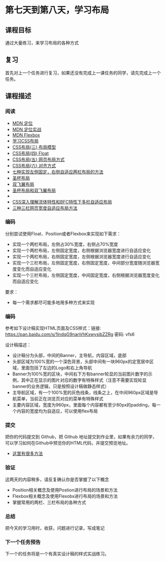 # 第七天到第八天，学习布局

## 课程目标

通过大量练习，来学习布局的各种方式

## 复习

首先对上一个任务进行复习，如果还没有完成上一课任务的同学，请先完成上一个任务。

## 课程描述

### 阅读

- [MDN 定位](https://developer.mozilla.org/zh-CN/docs/Learn/CSS/CSS_layout/%E5%AE%9A%E4%BD%8D)
- [MDN 定位实战](https://developer.mozilla.org/zh-CN/docs/Learn/CSS/CSS_layout/Practical_positioning_examples)
- [MDN Flexbox](https://developer.mozilla.org/zh-CN/docs/Learn/CSS/CSS_layout/Flexbox)
- [学习CSS布局](http://zh.learnlayout.com/)
- [CSS布局(三) 布局模型](http://www.cnblogs.com/chaixiaozhi/p/8481253.html)
- [CSS布局(四) Float](http://www.cnblogs.com/chaixiaozhi/p/8481778.html)
- [CSS布局(五) 网页布局方式](http://www.cnblogs.com/chaixiaozhi/p/8486647.html)
- [CSS布局(六) 对齐方式](http://www.cnblogs.com/chaixiaozhi/p/8490725.html)
- [七种实现左侧固定，右侧自适应两栏布局的方法](https://segmentfault.com/a/1190000010698609)
- [圣杯布局](http://alistapart.com/article/holygrail)
- [双飞翼布局](http://www.imooc.com/wenda/detail/254035)
- [圣杯布局和双飞翼布局](https://www.jianshu.com/p/f9bcddb0e8b4)
- ​
- [CSS深入理解流体特性和BFC特性下多栏自适应布局](http://www.zhangxinxu.com/wordpress/2015/02/css-deep-understand-flow-bfc-column-two-auto-layout/)
- [三种三栏网页宽度自适应布局方法](http://www.zhangxinxu.com/wordpress/2009/11/%E6%88%91%E7%86%9F%E7%9F%A5%E7%9A%84%E4%B8%89%E7%A7%8D%E4%B8%89%E6%A0%8F%E7%BD%91%E9%A1%B5%E5%AE%BD%E5%BA%A6%E8%87%AA%E9%80%82%E5%BA%94%E5%B8%83%E5%B1%80%E6%96%B9%E6%B3%95/)

### 编码

分别尝试使用Float、Position或者Flexbox来实现如下需求：

- 实现一个两栏布局，左侧占30%宽度，右侧占70%宽度
- 实现一个两栏布局，左侧固定宽度，右侧根据浏览器宽度进行自适应变化
- 实现一个两栏布局，右侧固定宽度，左侧根据浏览器宽度进行自适应变化
- 实现一个三栏布局，左侧固定宽度，右侧固定宽度，中间部分宽度随浏览器宽度变化而自适应变化
- 实现一个三栏布局，左侧固定宽度，中间固定宽度，右侧根据浏览器宽度变化而自适应变化

要求：

- 每一个需求都尽可能多地用多种方式来实现

### 编码

参考如下设计稿实现HTML页面及CSS样式：链接: <https://pan.baidu.com/s/1IndqG9nanVhKxwysibZZRg> 密码: vfs6

设计稿描述：

- 设计稿分为头部，中间的Banner，主导航，内容区域，底部
- 头部区域为100%宽的一个深色背景，头部中间有一块960px的定宽居中区域，里面包括了左边的Logo和右上角导航
- Banner为100%宽的区块，中间右下方有banner轮显的当前图片数字的示例，其中正在显示的图片对应的数字有特殊样式（注意不需要实现轮显banner的业务逻辑，只是按照设计稿做静态样式）
- 主导航区域，有一个100%宽的灰色线条，线条之上，在中间960px区域是导航菜单，当前正在浏览页对应的菜单有特殊样式
- 主要内容区域，宽度为960px，里面每个内容都有至少80px的padding，每一个内容的宽度均为自适应，可以使用flex布局

### 提交

把你的代码提交到 Github，把 Github 地址提交到作业里，如果有余力的同学，可以学习如何在Github中预览你的HTML代码，并提交预览地址。

- [这里有很多方法](https://www.zhihu.com/question/24156818)

### 验证

这两天的内容稍多，请反复确认你是否掌握了以下概念

- Position相关概念及使用Postion进行布局的场景和方法
- Flexbox相关概念及使用Flexobx进行布局的场景和方法
- 掌握常用的两栏、三栏布局的各种方式

### 总结

把今天的学习用时，收获，问题进行记录，写成笔记

### 下一个任务预告

下一个的任务将是一个有真实设计稿的样式实战练习。
